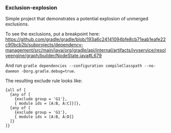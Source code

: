 ### Exclusion-explosion

Simple project that demonstrates a potential explosion of unmerged exclusions.

To see the exclusions, put a breakpoint here: https://github.com/gradle/gradle/blob/193a6c24141094bfe8cb71eab1eafe22c90bcb2b/subprojects/dependency-management/src/main/java/org/gradle/api/internal/artifacts/ivyservice/resolveengine/graph/builder/NodeState.java#L679

And run `gradle dependencies --configuration compileClasspath --no-daemon -Dorg.gradle.debug=true`.

The resulting exclude rule looks like:
```
{all of [
  {any of [
    {exclude group = 'G1'},
    { module ids = [A:B, A:C]}]},
  {any of [
    {exclude group = 'G1'},
    { module ids = [A:B, A:D]}
  ]}
]}
```
